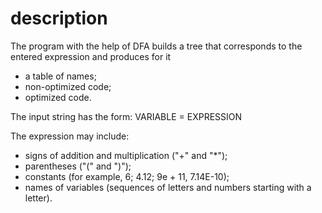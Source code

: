 # description

The program with the help of DFA builds a tree that corresponds to the entered expression and produces for it
- a table of names;
- non-optimized code;
- optimized code.

The input string has the form:
     VARIABLE = EXPRESSION
     
The expression may include:
- signs of addition and multiplication ("+" and "*");
- parentheses ("(" and ")");
- constants (for example, 6; 4.12; 9e + 11, 7.14E-10);
- names of variables (sequences of letters and numbers starting with a letter).
